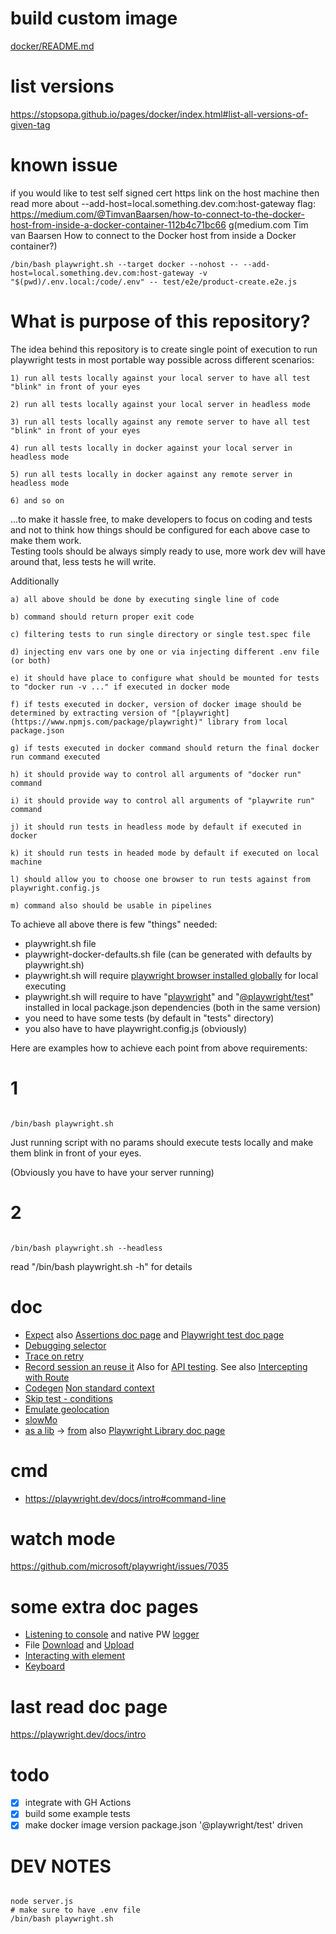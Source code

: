 # build custom image

[docker/README.md](docker/README.md)

# list versions

https://stopsopa.github.io/pages/docker/index.html#list-all-versions-of-given-tag

# known issue

if you would like to test self signed cert https link on the host machine then read more about --add-host=local.something.dev.com:host-gateway flag:
https://medium.com/@TimvanBaarsen/how-to-connect-to-the-docker-host-from-inside-a-docker-container-112b4c71bc66
g(medium.com Tim van Baarsen How to connect to the Docker host from inside a Docker container?)

```
/bin/bash playwright.sh --target docker --nohost -- --add-host=local.something.dev.com:host-gateway -v "$(pwd)/.env.local:/code/.env" -- test/e2e/product-create.e2e.js
```

# What is purpose of this repository?

The idea behind this repository is to create single point of execution to run playwright tests in most portable way possible across different scenarios:

    1) run all tests locally against your local server to have all test "blink" in front of your eyes

    2) run all tests locally against your local server in headless mode

    3) run all tests locally against any remote server to have all test "blink" in front of your eyes

    4) run all tests locally in docker against your local server in headless mode

    5) run all tests locally in docker against any remote server in headless mode

    6) and so on

...to make it hassle free, to make developers to focus on coding and tests and not to think how things should be configured for each above case to make them work.    
Testing tools should be always simply ready to use, more work dev will have around that, less tests he will write.



Additionally

    a) all above should be done by executing single line of code

    b) command should return proper exit code

    c) filtering tests to run single directory or single test.spec file

    d) injecting env vars one by one or via injecting different .env file (or both)

    e) it should have place to configure what should be mounted for tests to "docker run -v ..." if executed in docker mode

    f) if tests executed in docker, version of docker image should be determined by extracting version of "[playwright](https://www.npmjs.com/package/playwright)" library from local package.json

    g) if tests executed in docker command should return the final docker run command executed

    h) it should provide way to control all arguments of "docker run" command

    i) it should provide way to control all arguments of "playwrite run" command

    j) it should run tests in headless mode by default if executed in docker

    k) it should run tests in headed mode by default if executed on local machine

    l) should allow you to choose one browser to run tests against from playwright.config.js

    m) command also should be usable in pipelines

To achieve all above there is few "things" needed:
- playwright.sh file
- playwright-docker-defaults.sh file (can be generated with defaults by playwright.sh)
- playwright.sh will require [playwright browser installed globally](https://playwright.dev/docs/intro#installing-playwright) for local executing
- playwright.sh will require to have "[playwright](https://www.npmjs.com/package/playwright)" and "[@playwright/test](https://www.npmjs.com/package/@playwright/test)" installed in local package.json dependencies (both in the same version)
- you need to have some tests (by default in "tests" directory)
- you also have to have playwright.config.js (obviously)

Here are examples how to achieve each point from above requirements:

# 1

```

/bin/bash playwright.sh

```

Just running script with no params should execute tests locally and make them blink in front of your eyes.

(Obviously you have to have your server running)


# 2

```

/bin/bash playwright.sh --headless

```

read "/bin/bash playwright.sh -h" for details





# doc

- [Expect](https://jestjs.io/docs/expect) also [Assertions doc page](https://playwright.dev/docs/test-assertions) and [Playwright test doc page](https://playwright.dev/docs/api/class-test)
- [Debugging selector](https://playwright.dev/docs/inspector#debugging-selectors)
- [Trace on retry](https://playwright.dev/docs/trace-viewer#recording-a-trace)
- [Record session an reuse it](https://playwright.dev/docs/codegen#preserve-authenticated-state) Also for [API testing](https://playwright.dev/docs/test-api-testing#reusing-authentication-state). See also [Intercepting with Route](https://playwright.dev/docs/api/class-route)
- [Codegen](https://playwright.dev/docs/codegen) [Non standard context](https://playwright.dev/docs/codegen#record-using-custom-setup)
- [Skip test - conditions](https://playwright.dev/docs/test-annotations#conditionally-skip-a-group-of-tests)
- [Emulate geolocation](https://playwright.dev/docs/codegen#emulate-geolocation-language-and-timezone)
- [slowMo](https://playwright.dev/docs/debug#run-in-headed-mode)
- [as a lib](as-a-lib.js) -> [from](https://playwright.dev/docs/api/class-page#page-event-request-failed) also [Playwright Library doc page](https://playwright.dev/docs/api/class-playwright)

# cmd
- https://playwright.dev/docs/intro#command-line

# watch mode
https://github.com/microsoft/playwright/issues/7035

# some extra doc pages
- [Listening to console](https://playwright.dev/docs/api/class-consolemessage) and native PW [logger](https://playwright.dev/docs/api/class-logger)
- File [Download](https://playwright.dev/docs/api/class-download) and [Upload](https://playwright.dev/docs/api/class-filechooser)
- [Interacting with element](https://playwright.dev/docs/api/class-elementhandle)
- [Keyboard](https://playwright.dev/docs/api/class-keyboard)

# last read doc page
https://playwright.dev/docs/intro

# todo
- [x] integrate with GH Actions
- [x] build some example tests
- [x] make docker image version package.json '@playwright/test' driven

# DEV NOTES

```

node server.js
# make sure to have .env file
/bin/bash playwright.sh 


```
